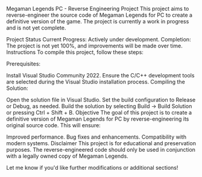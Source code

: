 ﻿Megaman Legends PC - Reverse Engineering Project
This project aims to reverse-engineer the source code of Megaman Legends for PC to create a definitive version of the game. The project is currently a work in progress and is not yet complete.

Project Status
Current Progress: Actively under development.
Completion: The project is not yet 100%, and improvements will be made over time.
Instructions
To compile this project, follow these steps:

Prerequisites:

Install Visual Studio Community 2022.
Ensure the C/C++ development tools are selected during the Visual Studio installation process.
Compiling the Solution:

Open the solution file in Visual Studio.
Set the build configuration to Release or Debug, as needed.
Build the solution by selecting Build → Build Solution or pressing Ctrl + Shift + B.
Objective
The goal of this project is to create a definitive version of Megaman Legends for PC by reverse-engineering its original source code. This will ensure:

Improved performance.
Bug fixes and enhancements.
Compatibility with modern systems.
Disclaimer
This project is for educational and preservation purposes. The reverse-engineered code should only be used in conjunction with a legally owned copy of Megaman Legends.

Let me know if you'd like further modifications or additional sections!